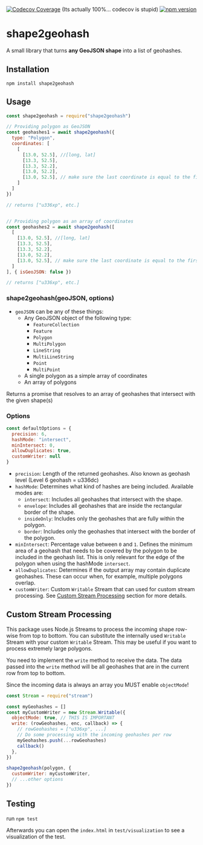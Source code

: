 [![Codecov Coverage](https://img.shields.io/codecov/c/github/marcelreppi/shape2geohash/master.svg?style=flat-square)](https://codecov.io/gh/marcelreppi/shape2geohash/)
(Its actually 100%... codecov is stupid)
[![npm version](https://badge.fury.io/js/shape2geohash.svg)](https://badge.fury.io/js/shape2geohash)

# shape2geohash

A small library that turns **any GeoJSON shape** into a list of geohashes.


## Installation

```
npm install shape2geohash
```

## Usage

```js
const shape2geohash = require("shape2geohash")

// Providing polygon as GeoJSON
const geohashes1 = await shape2geohash({
  type: "Polygon",
  coordinates: [
    [
      [13.0, 52.5], //[long, lat]
      [13.3, 52.5],
      [13.3, 52.2],
      [13.0, 52.2],
      [13.0, 52.5], // make sure the last coordinate is equal to the first one
    ]
  ]
})

// returns ["u336xp", etc.]


// Providing polygon as an array of coordinates
const geohashes2 = await shape2geohash([
  [
    [13.0, 52.5], //[long, lat]
    [13.3, 52.5],
    [13.3, 52.2],
    [13.0, 52.2],
    [13.0, 52.5], // make sure the last coordinate is equal to the first one
  ]
], { isGeoJSON: false })

// returns ["u336xp", etc.]
```

### shape2geohash(geoJSON, options)

* `geoJSON` can be any of these things:
  * Any GeoJSON object of the following type:
    * `FeatureCollection`
    * `Feature`
    * `Polygon`
    * `MultiPolygon`
    * `LineString`
    * `MultiLineString`
    * `Point`
    * `MultiPoint`
  * A single polygon as a simple array of coordinates
  * An array of polygons

Returns a promise that resolves to an array of geohashes that intersect with the given shape(s)

### Options

```js
const defaultOptions = {
  precision: 6,
  hashMode: "intersect",
  minIntersect: 0,
  allowDuplicates: true,
  customWriter: null
}
```

* `precision`: Length of the returned geohashes. Also known as geohash level (Level 6 geohash = u336dc)
* `hashMode`: Determines what kind of hashes are being included. Available modes are:
  * `intersect`: Includes all geohashes that intersect with the shape.
  * `envelope`: Includes all geohashes that are inside the rectangular border of the shape.
  * `insideOnly`: Includes only the geohashes that are fully within the polygon.
  * `border`: Includes only the geohashes that intersect with the border of the polygon.
* `minIntersect`: Percentage value between `0` and `1`. Defines the minimum area of a geohash that needs to be covered by the polygon to be included in the geohash list. This is only relevant for the edge of the polygon when using the hashMode `intersect`.
* `allowDuplicates`: Determines if the output array may contain duplicate geohashes. These can occur when, for example, multiple polygons overlap.
* `customWriter`: Custom `Writable` Stream that can used for custom stream processing. See [Custom Stream Processing](#custom-stream-processing) section for more details.

## Custom Stream Processing

This package uses Node.js Streams to process the incoming shape row-wise from top to bottom. You can substitute the internally used `Writable` Stream with your custom `Writable` Stream. This may be useful if you want to process extremely large polygons. 

You need to implement the `write` method to receive the data. The data passed into the `write` method will be all geohashes that are in the current row from top to bottom. 

Since the incoming data is always an array you MUST enable `objectMode`!

```js
const Stream = require("stream")

const myGeohashes = []
const myCustomWriter = new Stream.Writable({
  objectMode: true, // THIS IS IMPORTANT
  write: (rowGeohashes, enc, callback) => {
    // rowGeohashes = ["u336xp", ...]
    // Do some processing with the incoming geohashes per row
    myGeohashes.push(...rowGeohashes)
    callback()
  },
})

shape2geohash(polygon, { 
  customWriter: myCustomWriter,
  // ...other options
})
```

## Testing

run `npm test`

Afterwards you can open the `index.html` in `test/visualization` to see a visualization of the test.
